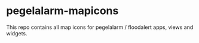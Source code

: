 # pegelalarm-mapicons
This repo contains all map icons for pegelalarm / floodalert apps, views and widgets.
